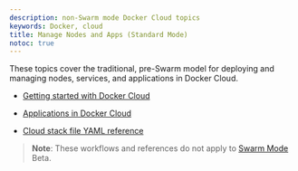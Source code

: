 ```yaml
---
description: non-Swarm mode Docker Cloud topics
keywords: Docker, cloud
title: Manage Nodes and Apps (Standard Mode)
notoc: true
---
```


These topics cover the traditional, pre-Swarm model for deploying and managing
nodes, services, and applications in Docker Cloud.

* [Getting started with Docker Cloud](/docker-cloud/getting-started/index.md)

* [Applications in Docker Cloud](/docker-cloud/apps/index.md)

* [Cloud stack file YAML reference](/docker-cloud/apps/stack-yaml-reference.md)

> **Note**: These workflows and references do not apply
to [Swarm Mode](/docker-cloud/cloud-swarm/index.md) Beta.
